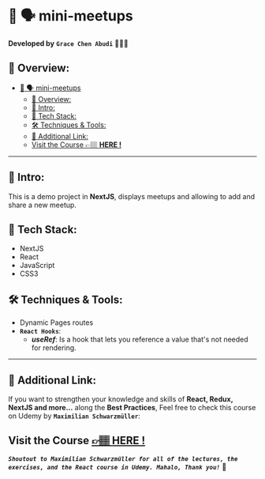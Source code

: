 # 💬 🗣️ mini-meetups

**Developed by** **`Grace Chen Abudi`** 👩🏽‍💻

## 📣 Overview:

- [💬 🗣️ mini-meetups](#-️-mini-meetups)
  - [📣 Overview:](#-overview)
  - [🔎 Intro:](#-intro)
  - [🧰 Tech Stack:](#-tech-stack)
  - [🛠️ Techniques \& Tools:](#️-techniques--tools)
  - [🔗 Additional Link:](#-additional-link)
  - [Visit the Course 👉🏽 **HERE !**](#visit-the-course--here-)

---

## 🔎 Intro:

This is a demo project in **NextJS**, displays meetups and allowing to add and share a new meetup.

## 🧰 Tech Stack:

- NextJS
- React
- JavaScript
- CSS3

## 🛠️ Techniques & Tools:

- Dynamic Pages routes
- **`React Hooks`**:
  - **_useRef_**: Is a hook that lets you reference a value that's not needed for rendering.

---

## 🔗 Additional Link:

If you want to strengthen your knowledge and skills of **React, Redux, NextJS and more...** along the **Best Practices**, Feel free to check this course on Udemy by **`Maximilian Schwarzmüller`**:

## Visit the Course [&#128073;&#127997; **HERE !**](https://www.udemy.com/course/react-the-complete-guide-incl-redux/)

**_`Shoutout to Maximilian Schwarzmüller for all of the lectures, the exercises, and the React course in Udemy. Mahalo, Thank you!`_** 🌺
